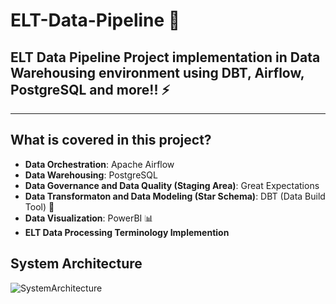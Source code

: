 # ELT-Data-Pipeline 🚀
## ELT Data Pipeline Project implementation in Data Warehousing environment using DBT, Airflow, PostgreSQL and more!! ⚡
---
##  What is covered in this project?
+ <b>Data Orchestration</b>: Apache Airflow
+ <b>Data Warehousing</b>: PostgreSQL
+ <b>Data Governance and Data Quality (Staging Area)</b>: Great Expectations
+ <b>Data Transformaton and Data Modeling (Star Schema)</b>: DBT (Data Build Tool) 🌟
+ <b>Data Visualization</b>: PowerBI 📊
+ <b>ELT Data Processing Terminology Implemention</b>

## System Architecture
![SystemArchitecture](https://github.com/user-attachments/assets/7c4c4893-d12a-412c-8002-d769aa54ae99)
